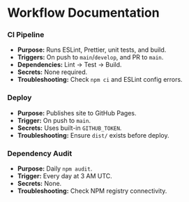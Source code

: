 # Workflow Documentation

### CI Pipeline

- **Purpose:** Runs ESLint, Prettier, unit tests, and build.
- **Triggers:** On push to `main`/`develop`, and PR to `main`.
- **Dependencies:** Lint → Test → Build.
- **Secrets:** None required.
- **Troubleshooting:** Check `npm ci` and ESLint config errors.

### Deploy

- **Purpose:** Publishes site to GitHub Pages.
- **Trigger:** On push to `main`.
- **Secrets:** Uses built-in `GITHUB_TOKEN`.
- **Troubleshooting:** Ensure `dist/` exists before deploy.

### Dependency Audit

- **Purpose:** Daily `npm audit`.
- **Trigger:** Every day at 3 AM UTC.
- **Secrets:** None.
- **Troubleshooting:** Check NPM registry connectivity.
